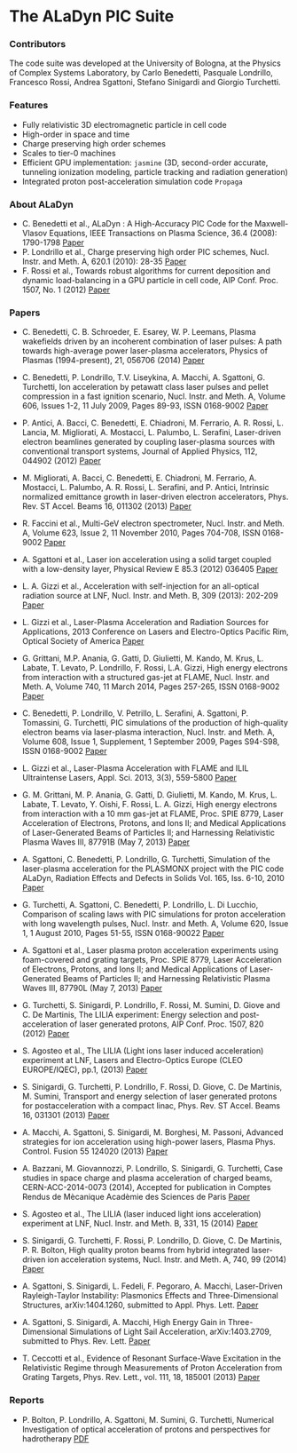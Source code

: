 # The ALaDyn PIC Suite

### Contributors
The code suite was developed at the University of Bologna, at the Physics of Complex Systems Laboratory, by
Carlo Benedetti, Pasquale Londrillo, Francesco Rossi, Andrea Sgattoni, Stefano Sinigardi and Giorgio Turchetti.

### Features
- Fully relativistic 3D electromagnetic particle in cell code
- High-order in space and time
- Charge preserving high order schemes
- Scales to tier-0 machines
- Efficient GPU implementation: `jasmine` (3D, second-order accurate, tunneling ionization modeling, particle tracking and radiation generation)
- Integrated proton post-acceleration simulation code `Propaga`

### About ALaDyn
- C. Benedetti et al., ALaDyn : A High-Accuracy PIC Code for the Maxwell-Vlasov Equations, IEEE Transactions on Plasma Science, 36.4 (2008): 1790-1798 [Paper](http://dx.doi.org/10.1109/TPS.2008.927143)
- P. Londrillo et al., Charge preserving high order PIC schemes, Nucl. Instr. and Meth. A, 620.1 (2010): 28-35 [Paper](http://www.sciencedirect.com/science/article/pii/S0168900210001233)
- F. Rossi et al., Towards robust algorithms for current deposition and dynamic load-balancing in a GPU particle in cell code, AIP Conf. Proc. 1507, No. 1 (2012) [Paper](http://scitation.aip.org/content/aip/proceeding/aipcp/10.1063/1.4773692)


### Papers
- C. Benedetti, C. B. Schroeder, E. Esarey, W. P. Leemans, 
Plasma wakefields driven by an incoherent combination of laser pulses: A path towards high-average power laser-plasma accelerators, 
Physics of Plasmas (1994-present), 21, 056706 (2014) 
[Paper](http://scitation.aip.org/content/aip/journal/pop/21/5/10.1063/1.4878620)

- C. Benedetti, P. Londrillo, T.V. Liseykina, A. Macchi, A. Sgattoni, G. Turchetti, 
Ion acceleration by petawatt class laser pulses and pellet compression in a fast ignition scenario, 
Nucl. Instr. and Meth. A, Volume 606, Issues 1-2, 11 July 2009, Pages 89-93, ISSN 0168-9002
[Paper](http://www.sciencedirect.com/science/article/pii/S0168900209005531)

- P. Antici, A. Bacci, C. Benedetti, E. Chiadroni, M. Ferrario, A. R. Rossi, L. Lancia, M. Migliorati, A. Mostacci, L. Palumbo, L. Serafini, 
Laser-driven electron beamlines generated by coupling laser-plasma sources with conventional transport systems, 
Journal of Applied Physics, 112, 044902 (2012)
[Paper](http://dx.doi.org/10.1063/1.4740456)

- M. Migliorati, A. Bacci, C. Benedetti, E. Chiadroni, M. Ferrario, A. Mostacci, L. Palumbo, A. R. Rossi, L. Serafini, and P. Antici, 
Intrinsic normalized emittance growth in laser-driven electron accelerators, 
Phys. Rev. ST Accel. Beams 16, 011302 (2013)
[Paper](http://journals.aps.org/prstab/abstract/10.1103/PhysRevSTAB.16.011302)

- R. Faccini et al., 
Multi-GeV electron spectrometer, 
Nucl. Instr. and Meth. A, Volume 623, Issue 2, 11 November 2010, Pages 704-708, ISSN 0168-9002
[Paper](http://www.sciencedirect.com/science/article/pii/S0168900210003311)

- A. Sgattoni et al., 
Laser ion acceleration using a solid target coupled with a low-density layer, 
Physical Review E 85.3 (2012) 036405
[Paper](http://journals.aps.org/pre/abstract/10.1103/PhysRevE.85.036405)

- L. A. Gizzi et al., 
Acceleration with self-injection for an all-optical radiation source at LNF, 
Nucl. Instr. and Meth. B, 309 (2013): 202-209
[Paper](http://www.sciencedirect.com/science/article/pii/S0168583X13003017)

- L. Gizzi et al., 
Laser-Plasma Acceleration and Radiation Sources for Applications, 
2013 Conference on Lasers and Electro-Optics Pacific Rim, Optical Society of America
[Paper](http://www.opticsinfobase.org/abstract.cfm?uri=CLEOPR-2013-TuD3_1)

- G. Grittani, M.P. Anania, G. Gatti, D. Giulietti, M. Kando, M. Krus, L. Labate, T. Levato, P. Londrillo, F. Rossi, L.A. Gizzi, 
High energy electrons from interaction with a structured gas-jet at FLAME, 
Nucl. Instr. and Meth. A, Volume 740, 11 March 2014, Pages 257-265, ISSN 0168-9002
[Paper](http://www.sciencedirect.com/science/article/pii/S0168900213014897)

- C. Benedetti, P. Londrillo, V. Petrillo, L. Serafini, A. Sgattoni, P. Tomassini, G. Turchetti, 
PIC simulations of the production of high-quality electron beams via laser-plasma interaction, 
Nucl. Instr. and Meth. A, Volume 608, Issue 1, Supplement, 1 September 2009, Pages S94-S98, ISSN 0168-9002
[Paper](http://www.sciencedirect.com/science/article/pii/S0168900209009784)

- L. Gizzi et al., 
Laser-Plasma Acceleration with FLAME and ILIL Ultraintense Lasers, 
Appl. Sci. 2013, 3(3), 559-5800
[Paper](http://www.mdpi.com/2076-3417/3/3/559)

- G. M. Grittani, M. P. Anania, G. Gatti, D. Giulietti, M. Kando, M. Krus, L. Labate, T. Levato, Y. Oishi, F. Rossi, L. A. Gizzi, 
High energy electrons from interaction with a 10 mm gas-jet at FLAME, 
Proc. SPIE 8779, Laser Acceleration of Electrons, Protons, and Ions II; and 
Medical Applications of Laser-Generated Beams of Particles II; and Harnessing 
Relativistic Plasma Waves III, 87791B (May 7, 2013)
[Paper](http://proceedings.spiedigitallibrary.org/proceeding.aspx?articleid=1686166)

- A. Sgattoni, C. Benedetti, P. Londrillo, G. Turchetti, 
Simulation of the laser-plasma acceleration for the PLASMONX project with the PIC code ALaDyn, 
Radiation Effects and Defects in Solids Vol. 165, Iss. 6-10, 2010
[Paper](http://www.tandfonline.com/doi/abs/10.1080/10420151003732072)

- G. Turchetti, A. Sgattoni, C. Benedetti, P. Londrillo, L. Di Lucchio, 
Comparison of scaling laws with PIC simulations for proton acceleration with long wavelength pulses, 
Nucl. Instr. and Meth. A, Volume 620, Issue 1, 1 August 2010, Pages 51-55, ISSN 0168-90022
[Paper](http://www.sciencedirect.com/science/article/pii/S0168900210001270)

- A. Sgattoni et al., 
Laser plasma proton acceleration experiments using foam-covered and grating targets, 
Proc. SPIE 8779, Laser Acceleration of Electrons, Protons, and Ions II; and 
Medical Applications of Laser-Generated Beams of Particles II; and Harnessing 
Relativistic Plasma Waves III, 87790L (May 7, 2013)
[Paper](http://proceedings.spiedigitallibrary.org/proceeding.aspx?articleid=1686153)

- G. Turchetti, S. Sinigardi, P. Londrillo, F. Rossi, M. Sumini, D. Giove and C. De Martinis, 
The LILIA experiment: Energy selection and post-acceleration of laser generated protons, 
AIP Conf. Proc. 1507, 820 (2012)
[Paper](http://scitation.aip.org/content/aip/proceeding/aipcp/10.1063/1.4773804)

- S. Agosteo et al., 
The LILIA (Light ions laser induced acceleration) experiment at LNF, 
Lasers and Electro-Optics Europe (CLEO EUROPE/IQEC), pp.1, (2013)
[Paper](http://ieeexplore.ieee.org/stamp/stamp.jsp?tp=&arnumber=6801173&isnumber=6800590)

- S. Sinigardi, G. Turchetti, P. Londrillo, F. Rossi, D. Giove, C. De Martinis, M. Sumini, 
Transport and energy selection of laser generated protons for postacceleration with a compact linac, 
Phys. Rev. ST Accel. Beams 16, 031301 (2013)
[Paper](http://journals.aps.org/prstab/abstract/10.1103/PhysRevSTAB.16.031301)

- A. Macchi, A. Sgattoni, S. Sinigardi, M. Borghesi, M. Passoni, 
Advanced strategies for ion acceleration using high-power lasers, 
Plasma Phys. Control. Fusion 55 124020 (2013)
[Paper](http://iopscience.iop.org/0741-3335/55/12/124020/)

- A. Bazzani, M. Giovannozzi, P. Londrillo, S. Sinigardi, G. Turchetti, 
Case studies in space charge and plasma acceleration of charged beams, 
CERN-ACC-2014-0073 (2014), Accepted for publication in Comptes Rendus de Mècanique Acadèmie des Sciences de Paris
[Paper](http://cds.cern.ch/record/1712519/files/CERN-ACC-2014-0073.pdf)

- S. Agosteo et al., 
The LILIA (laser induced light ions acceleration) experiment at LNF, 
Nucl. Instr. and Meth. B, 331, 15 (2014)
[Paper](http://www.sciencedirect.com/science/article/pii/S0168583X14001207)

- S. Sinigardi, G. Turchetti, F. Rossi, P. Londrillo, D. Giove, C. De Martinis, P. R. Bolton, 
High quality proton beams from hybrid integrated laser-driven ion acceleration systems, 
Nucl. Instr. and Meth. A, 740, 99 (2014)
[Paper](http://www.sciencedirect.com/science/article/pii/S0168900213014873)

- A. Sgattoni, S. Sinigardi, L. Fedeli, F. Pegoraro, A. Macchi, 
Laser-Driven Rayleigh-Taylor Instability: Plasmonics Effects and Three-Dimensional Structures, 
arXiv:1404.1260, submitted to Appl. Phys. Lett.
[Paper](http://arxiv.org/pdf/1404.1260.pdf)

- A. Sgattoni, S. Sinigardi, A. Macchi, 
High Energy Gain in Three-Dimensional Simulations of Light Sail Acceleration, 
arXiv:1403.2709, submitted to Phys. Rev. Lett.
[Paper](http://arxiv.org/pdf/1403.2709.pdf)

- T. Ceccotti et al., 
Evidence of Resonant Surface-Wave Excitation in the Relativistic Regime through Measurements of Proton Acceleration from Grating Targets, 
Phys. Rev. Lett., vol. 111, 18, 185001 (2013)
[Paper](http://link.aps.org/doi/10.1103/PhysRevLett.111.185001)



### Reports
- P. Bolton, P. Londrillo, A. Sgattoni, M. Sumini, G. Turchetti, 
Numerical Investigation of optical acceleration of protons and perspectives for hadrotherapy 
[PDF](http://www.physycom.unibo.it/docs/report-firb.pdf)
